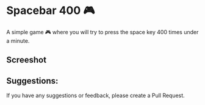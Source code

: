 # Spacebar 400 :video_game:

A simple game :video_game: where you will try to press the space key 400 times under a minute.

## Screeshot

[](./screenshot/ss.png)

## Suggestions:

If you have any suggestions or feedback, please create a Pull Request.
